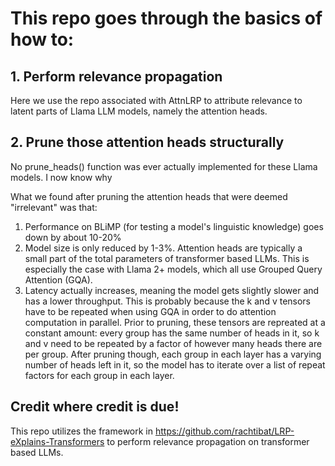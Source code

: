 # This repo goes through the basics of how to:

## 1. Perform relevance propagation
Here we use the repo associated with AttnLRP to attribute relevance to latent parts of Llama LLM models, namely the attention heads.

## 2. Prune those attention heads structurally
No prune_heads() function was ever actually implemented for these Llama models. I now know why

What we found after pruning the attention heads that were deemed "irrelevant" was that:

1. Performance on BLiMP (for testing a model's linguistic knowledge) goes down by about 10-20%
2. Model size is only reduced by 1-3%. Attention heads are typically a small part of the total 
parameters of transformer based LLMs. This is especially the case with Llama 2+ models, which 
all use Grouped Query Attention (GQA).
3. Latency actually increases, meaning the model gets slightly slower and has a lower throughput.
This is probably because the k and v tensors have to be repeated when using GQA in order to do
attention computation in parallel. Prior to pruning, these tensors are repreated at a constant amount:
every group has the same number of heads in it, so k and v need to be repeated by a factor of however many
heads there are per group. After pruning though, each group in each layer has a varying number of heads left
in it, so the model has to iterate over a list of repeat factors for each group in each layer.

## Credit where credit is due!

This repo utilizes the framework in https://github.com/rachtibat/LRP-eXplains-Transformers to perform relevance propagation on transformer based LLMs.
